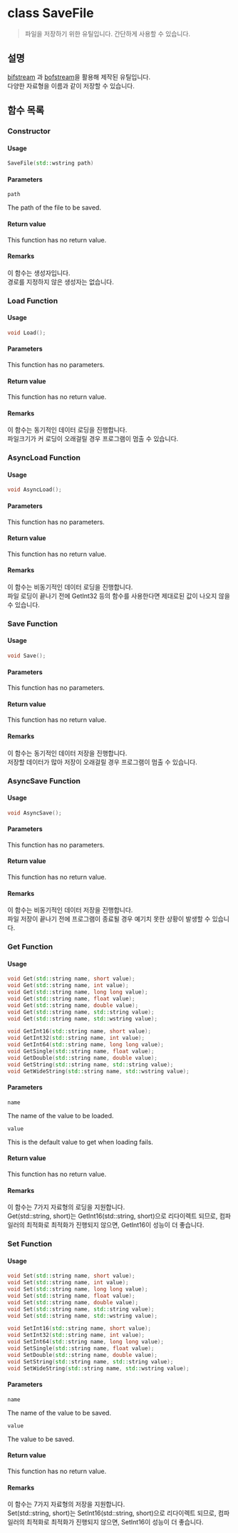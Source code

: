 # class SaveFile
> 파일을 저장하기 위한 유틸입니다. 간단하게 사용할 수 있습니다.
## 설명
[bifstream](./bifstream.md) 과 [bofstream](./bofstream.md)을 활용해 제작된 유틸입니다.  
다양한 자료형을 이름과 같이 저장할 수 있습니다.  

## 함수 목록
### Constructor
#### Usage
```c++
SaveFile(std::wstring path)
```

#### Parameters
```
path
```
The path of the file to be saved.

#### Return value
This function has no return value.

#### Remarks
이 함수는 생성자입니다.  
경로를 지정하지 않은 생성자는 없습니다.  


### Load Function
#### Usage
```c++
void Load();
```

#### Parameters
This function has no parameters.

#### Return value
This function has no return value.

#### Remarks
이 함수는 동기적인 데이터 로딩을 진행합니다.  
파일크기가 커 로딩이 오래걸릴 경우 프로그램이 멈출 수 있습니다.  

### AsyncLoad Function
#### Usage
```c++
void AsyncLoad();
```

#### Parameters
This function has no parameters.

#### Return value
This function has no return value.

#### Remarks
이 함수는 비동기적인 데이터 로딩을 진행합니다.  
파일 로딩이 끝나기 전에 GetInt32 등의 함수를 사용한다면 제대로된 값이 나오지 않을 수 있습니다.  

### Save Function
#### Usage
```c++
void Save();
```

#### Parameters
This function has no parameters.

#### Return value
This function has no return value.

#### Remarks
이 함수는 동기적인 데이터 저장을 진행합니다.  
저장할 데이터가 많아 저장이 오래걸릴 경우 프로그램이 멈출 수 있습니다.


### AsyncSave Function
#### Usage
```c++
void AsyncSave();
```

#### Parameters
This function has no parameters.

#### Return value
This function has no return value.

#### Remarks
이 함수는 비동기적인 데이터 저장을 진행합니다.  
파일 저장이 끝나기 전에 프로그램이 종료될 경우 예기치 못한 상황이 발생할 수 있습니다.  

### Get Function
#### Usage
```c++
void Get(std::string name, short value);
void Get(std::string name, int value);
void Get(std::string name, long long value);
void Get(std::string name, float value);
void Get(std::string name, double value);
void Get(std::string name, std::string value);
void Get(std::string name, std::wstring value);

void GetInt16(std::string name, short value);
void GetInt32(std::string name, int value);
void GetInt64(std::string name, long long value);
void GetSingle(std::string name, float value);
void GetDouble(std::string name, double value);
void GetString(std::string name, std::string value);
void GetWideString(std::string name, std::wstring value);
```

#### Parameters
```
name
```
The name of the value to be loaded.

```
value
```
This is the default value to get when loading fails.

#### Return value
This function has no return value.

#### Remarks
이 함수는 7가지 자료형의 로딩을 지원합니다.  
Get(std::string, short)는 GetInt16(std::string, short)으로 리다이렉트 되므로, 컴파일러의 최적화로 최적화가 진행되지 않으면, GetInt16이 성능이 더 좋습니다.  

### Set Function
#### Usage
```c++
void Set(std::string name, short value);
void Set(std::string name, int value);
void Set(std::string name, long long value);
void Set(std::string name, float value);
void Set(std::string name, double value);
void Set(std::string name, std::string value);
void Set(std::string name, std::wstring value);

void SetInt16(std::string name, short value);
void SetInt32(std::string name, int value);
void SetInt64(std::string name, long long value);
void SetSingle(std::string name, float value);
void SetDouble(std::string name, double value);
void SetString(std::string name, std::string value);
void SetWideString(std::string name, std::wstring value);
```

#### Parameters
```
name
```
The name of the value to be saved.

```
value
```
The value to be saved.

#### Return value
This function has no return value.

#### Remarks
이 함수는 7가지 자료형의 저장을 지원합니다.  
Set(std::string, short)는 SetInt16(std::string, short)으로 리다이렉트 되므로, 컴파일러의 최적화로 최적화가 진행되지 않으면, SetInt16이 성능이 더 좋습니다.  
